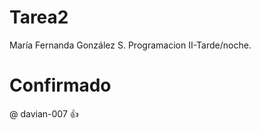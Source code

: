# Tarea2
María Fernanda González S.
Programacion II-Tarde/noche.

# Confirmado
@ davian-007 :thumbsup:
